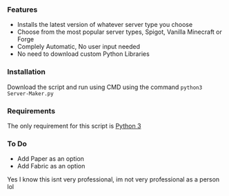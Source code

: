 ### Features

- Installs the latest version of whatever server type you choose
- Choose from the most popular server types, Spigot, Vanilla Minecraft or Forge
- Complely Automatic, No user input needed
- No need to download custom Python Libraries



### Installation

Download the script and run using CMD using the command `python3 Server-Maker.py`

### Requirements
The only requirement for this script is [Python 3](https://www.python.org/downloads/ "Python 3") 


### To Do

- Add Paper as an option
- Add Fabric as an option



Yes I know this isnt very professional, im not very professional as a person lol


